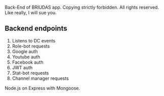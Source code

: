 Back-End of BRIUDAS app. 
Copying strictly forbidden.
All rights reserved.
Like really, I will sue you.

## Backend endpoints
1. Listens to DC events
2. Role-bot requests
3. Google auth
4. Youtube auth
5. Facebook auth
6. JWT auth
7. Stat-bot requests
8. Channel manager requests

Node.js on Express with Mongoose.
